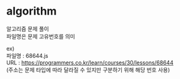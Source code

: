 # algorithm
알고리즘 문제 풀이      
파일명은 문제 고유번호를 의미   

ex)     
파일명 : 68644.js     
URL : https://programmers.co.kr/learn/courses/30/lessons/68644      
(주소는 문제 타입에 따라 달라질 수 있지만 구분하기 위해 해당 번호 사용)
